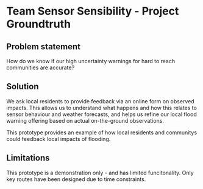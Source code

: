 # Team Sensor Sensibility - Project Groundtruth

## Problem statement
How do we know if our high uncertainty warnings for hard to reach communities are accurate?

## Solution
We ask local residents to provide feedback via an online form on observed impacts. This allows us to understand what happens and how this relates to sensor behaviour and weather forecasts, and helps us refine our local flood warning offering based on actual on-the-ground observations.

This prototype provides an example of how local residents and communitys could feedback local impacts of flooding.

## Limitations
This prototype is a demonstration only - and has limited funcitonality. Only key routes have been designed due to time constraints.